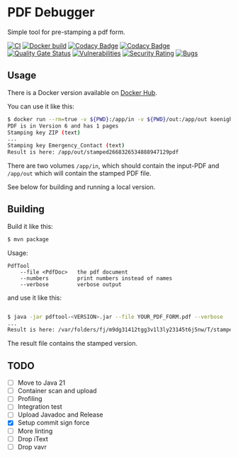 # PDF Debugger

Simple tool for pre-stamping a pdf form.

[![CI](https://github.com/koenighotze/pdfdebugger/actions/workflows/ci.yml/badge.svg)](https://github.com/koenighotze/pdfdebugger/actions/workflows/ci.yml)
[![Docker build](https://github.com/koenighotze/pdfdebugger/actions/workflows/docker.yml/badge.svg)](https://github.com/koenighotze/pdfdebugger/actions/workflows/docker.yml)
[![Codacy Badge](https://app.codacy.com/project/badge/Grade/2082d38336fa495c8a91851ebb297793)](https://www.codacy.com/gh/koenighotze/pdfdebugger/dashboard?utm_source=github.com&amp;utm_medium=referral&amp;utm_content=koenighotze/pdfdebugger&amp;utm_campaign=Badge_Grade)
[![Codacy Badge](https://app.codacy.com/project/badge/Coverage/2082d38336fa495c8a91851ebb297793)](https://app.codacy.com/gh/koenighotze/pdfdebugger/dashboard?utm_source=gh&utm_medium=referral&utm_content=&utm_campaign=Badge_coverage)
[![Quality Gate Status](https://sonarcloud.io/api/project_badges/measure?project=koenighotze_pdfdebugger&metric=alert_status)](https://sonarcloud.io/summary/new_code?id=koenighotze_pdfdebugger)
[![Vulnerabilities](https://sonarcloud.io/api/project_badges/measure?project=koenighotze_pdfdebugger&metric=vulnerabilities)](https://sonarcloud.io/summary/new_code?id=koenighotze_pdfdebugger)
[![Security Rating](https://sonarcloud.io/api/project_badges/measure?project=koenighotze_pdfdebugger&metric=security_rating)](https://sonarcloud.io/summary/new_code?id=koenighotze_pdfdebugger)
[![Bugs](https://sonarcloud.io/api/project_badges/measure?project=koenighotze_pdfdebugger&metric=bugs)](https://sonarcloud.io/summary/new_code?id=koenighotze_pdfdebugger)


## Usage

There is a Docker version available on [Docker Hub](https://cloud.docker.com/u/koenighotze/repository/docker/koenighotze/pdfdebugger).

You can use it like this:

```bash
$ docker run --rm=true -v ${PWD}:/app/in -v ${PWD}/out:/app/out koenighotze/pdfdebugger:2.0 --file /app/in/interactiveform_enabled.pdf
PDF is in Version 6 and has 1 pages
Stamping key ZIP (text)
...
Stamping key Emergency_Contact (text)
Result is here: /app/out/stamped2668326534888947129pdf
```

There are two volumes `/app/in`, which should contain the input-PDF and `/app/out` which will contain the stamped PDF file.

See below for building and running a local version.

## Building

Build it like this:

```bash
$ mvn package
```

Usage:
```
PdfTool
    --file <PdfDoc>   the pdf document
    --numbers         print numbers instead of names
    --verbose         verbose output
```

and use it like this:

```bash

$ java -jar pdftool-<VERSION>.jar --file YOUR_PDF_FORM.pdf --verbose
...
Result is here: /var/folders/fj/m9dg31412tgg3v1l3ly23145t6j5nw/T/stamped8992316045665224650.pdf
```

The result file contains the stamped version.


## TODO

- [ ] Move to Java 21
- [ ] Container scan and upload
- [ ] Profiling
- [ ] Integration test
- [ ] Upload Javadoc and Release
- [x] Setup commit sign force
- [ ] More linting
- [ ] Drop iText
- [ ] Drop vavr
